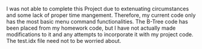 I was not able to complete this Project due to extenuating circumstances and some lack of proper time mangement. Therefore, my current code only has the most basic menu command functionalities. The B-Tree code has been placed from my homework code, but I have not actually made modifications to it and any attempts to incorporate it with my project code. The test.idx file need not to be worried about. 

